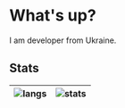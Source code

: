 #  What's up? 
I am developer from Ukraine.

## Stats
| ![langs](https://github-readme-stats.vercel.app/api/top-langs?username=koshcher&theme=nord&hide_title=true&langs_count=4&hide_border=f) | ![stats](https://github-readme-stats.vercel.app/api?username=koshcher&show_icons=true&theme=nord&hide_title=true&count_private=true&hide_border=true) |
|---|---|
